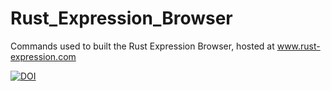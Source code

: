 # Rust_Expression_Browser

Commands used to built the Rust Expression Browser, hosted at www.rust-expression.com

[![DOI](https://zenodo.org/badge/308454839.svg)](https://zenodo.org/badge/latestdoi/308454839)
